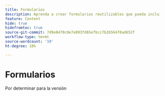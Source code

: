 ```yaml
---
title: Formularios
description: Aprenda a crear formularios reutilizables que pueda incluir en sus páginas de aterrizaje.
feature: Content
hide: true
hidefromtoc: true
source-git-commit: 7d9e8470c0e7a993fd65efbcc7b2656478ad652f
workflow-type: tm+mt
source-wordcount: '19'
ht-degree: 10%

---
```


# Formularios

Por determinar para la versión

